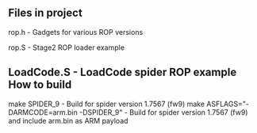 Files in project
-----
rop.h - Gadgets for various ROP versions

rop.S - Stage2 ROP loader example

LoadCode.S - LoadCode spider ROP example
How to build
-----
make SPIDER_9 - Build for spider version 1.7567 (fw9)
make ASFLAGS="-DARMCODE=arm.bin -DSPIDER_9" - Build for spider version 1.7567 (fw9) and include arm.bin as ARM payload
